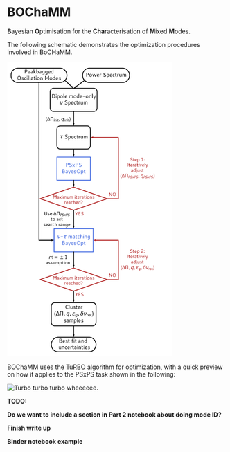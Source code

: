 # BOChaMM
**B**ayesian **O**ptimisation for the **Cha**racterisation of **M**ixed **M**odes.

The following schematic demonstrates the optimization procedures involved in BoCHaMM. 

<img src="assets/flowchart.png" alt= “” width=380 height=680>



BOChaMM uses the [TuRBO](https://github.com/uber-research/TuRBO) algorithm for optimization, with a quick preview on how it applies to the PSxPS task shown in the following: 

![Turbo turbo turbo wheeeeee.](https://thumbs.gfycat.com/LinedPleasantHypsilophodon-size_restricted.gif)


**TODO:**

**Do we want to include a section in Part 2 notebook about doing mode ID?**

**Finish write up**

**Binder notebook example**
